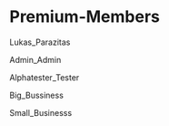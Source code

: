 # Premium-Members

Lukas_Parazitas

Admin_Admin

Alphatester_Tester

Big_Bussiness

Small_Businesss

